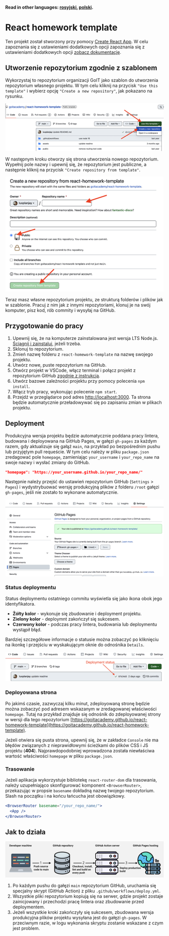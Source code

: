 **Read in other languages: [rosyjski](README.md), [polski](README.pl.md).**

# React homework template

Ten projekt został stworzony przy pomocy
[Create React App](https://github.com/facebook/create-react-app). W celu
zapoznania się z ustawieniami dodatkowych opcji
zapoznania się z ustawieniami dodatkowych opcji
[zobacz dokumentację](https://facebook.github.io/create-react-app/docs/getting-started).

## Utworzenie repozytorium zgodnie z szablonem

Wykorzystaj to repozytorium organizacji GoIT jako szablon do utworzenia repozytorium własnego projektu. W tym celu kliknij na przycisk `"Use this template"` i wybierz opcję `"Create a new repository"`, jak pokazano na rysunku.

![Creating repo from a template step 1](./assets/template-step-1.png)

W następnym kroku otworzy się strona utworzenia nowego repozytorium. Wypełnij pole nazwy i upewnij się, że repozytorium jest publiczne, a następnie kliknij na przycisk `"Create repository from template"`.

![Creating repo from a template step 2](./assets/template-step-2.png)

Teraz masz własne repozytorium projektu, ze strukturą folderów i plików jak w szablonie. Pracuj z nim jak z innymi repozytoriami, klonuj je na swój komputer, pisz kod, rób commity i wysyłaj na GitHub.

## Przygotowanie do pracy

1. Upewnij się, że na komputerze zainstalowana jest wersja LTS Node.js.
   [Ściągnij i zainstaluj](https://nodejs.org/en/), jeżeli trzeba.
2. Sklonuj to repozytorium.
3. Zmień nazwę folderu z `react-homework-template` na nazwę swojego projektu.
4. Utwórz nowe, puste repozytorium na GitHub.
5. Otwórz projekt w VSCode, włącz terminal i połącz projekt z repozytorium
   GitHub
   [zgodnie z instrukcją](https://docs.github.com/en/get-started/getting-started-with-git/managing-remote-repositories#changing-a-remote-repositorys-url).
6. Utwórz bazowe zależności projektu przy pomocy polecenia `npm install`.
7. Włącz tryb pracy, wykonując polecenie `npm start`.
8. Przejdź w przeglądarce pod adres
   [http://localhost:3000](http://localhost:3000). Ta strona będzie
   automatycznie przeładowywać się po zapisaniu zmian w plikach projektu.

## Deployment

Produkcyjna wersja projektu będzie automatycznie poddana pracy lintera, budowana
i deployowana na GitHub Pages, w gałęzi `gh-pages` za każdym razem, gdy
aktualizuje się gałąź `main`, na przykład po bezpośrednim pushu lub przyjętym
pull requeście. W tym celu należy w pliku `package.json` zredagować pole
`homepage`, zamieniając `your_username` i `your_repo_name` na swoje nazwy i
wysłać zmiany do GitHub.

```json
"homepage": "https://your_username.github.io/your_repo_name/"
```

Następnie należy przejść do ustawień repozytorium GitHub (`Settings` > `Pages`)
i wydystrybuować wersję produkcyjną plików z folderu `/root` gałęzi `gh-pages`,
jeśli nie zostało to wykonane automatycznie.

![GitHub Pages settings](./assets/repo-settings.png)

### Status deploymentu

Status deploymentu ostatniego commitu wyświetla się jako ikona obok jego
identyfikatora.

- **Żółty kolor** - wykonuje się zbudowanie i deployment projektu.
- **Zielony kolor** - deploymnt zakończył się sukcesem.
- **Czerwony kolor** - podczas pracy lintera, budowania lub deploymentu wystąpił
  błąd.

Bardziej szczegółowe informacje o statusie można zobaczyć po kliknięciu na
ikonkę i przejściu w wyskakującym oknie do odnośnika `Details`.

![Deployment status](./assets/status.png)

### Deployowana strona

Po jakimś czasie, zazwyczaj kilku minut, zdeployowaną stronę będzie można
zobaczyć pod adresem wskazanym w zredagowanej właściwości `homepage`. Tutaj na
przykład znajduje się odnośnik do zdeployowanej strony w wersji dla tego
repozytorium
[https://goitacademy.github.io/react-homework-template](https://goitacademy.github.io/react-homework-template).

Jeżeli otwiera się pusta strona, upewnij się, że w zakładce `Console` nie ma
błędów związanych z nieprawidłowymi ścieżkami do plików CSS i JS projektu
(**404**). Najprawdopodobniej wprowadzona została niewłaściwa wartość
właściwości `homepage` w pliku `package.json`.

### Trasowanie

Jeżeli aplikacja wykorzystuje bibliotekę `react-router-dom` dla trasowania,
należy uzupełniająco skonfigurować komponent `<BrowserRouter>`, przekazując w
propsie `basename` dokładną nazwę twojego repozytorium. Slash na początku i na
końcu łańcucha jest obowiązkowy.

```jsx
<BrowserRouter basename="/your_repo_name/">
  <App />
</BrowserRouter>
```

## Jak to działa

![How it works](./assets/how-it-works.png)

1. Po każdym pushu do gałęzi `main` repozytorium GitHub, uruchamia się specjalny
   skrypt (GitHub Action) z pliku `.github/workflows/deploy.yml`.
2. Wszystkie pliki repozytorium kopiują się na serwer, gdzie projekt zostaje
   zainicjowany i przechodzi pracę lintera oraz zbudowanie przed deploymentem.
3. Jeżeli wszystkie kroki zakończyły się sukcesem, zbudowana wersja produkcyjna
   plików projektu wysyłana jest do gałęzi `gh-pages`. W przeciwnym razie, w
   logu wykonania skryptu zostanie wskazane z czym jest problem.
